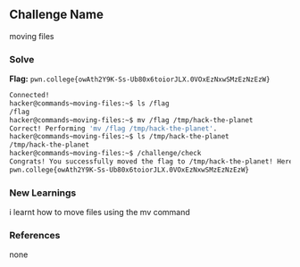 ## Challenge Name
moving files

### Solve
**Flag:** `pwn.college{owAth2Y9K-Ss-Ub80x6toiorJLX.0VOxEzNxwSMzEzNzEzW}`

```bash
Connected!
hacker@commands~moving-files:~$ ls /flag
/flag
hacker@commands~moving-files:~$ mv /flag /tmp/hack-the-planet
Correct! Performing 'mv /flag /tmp/hack-the-planet'.
hacker@commands~moving-files:~$ ls /tmp/hack-the-planet
/tmp/hack-the-planet
hacker@commands~moving-files:~$ /challenge/check
Congrats! You successfully moved the flag to /tmp/hack-the-planet! Here it is:
pwn.college{owAth2Y9K-Ss-Ub80x6toiorJLX.0VOxEzNxwSMzEzNzEzW}
```

### New Learnings
i learnt how to move files using the mv command

### References 
none
